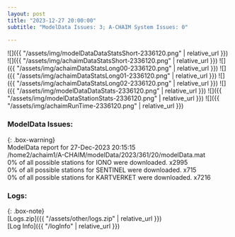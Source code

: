 ```yaml
---
layout: post
title: "2023-12-27 20:00:00"
subtitle: "ModelData Issues: 3; A-CHAIM System Issues: 0"

---
```


![]({{ "/assets/img/modelDataDataStatsShort-2336120.png" | relative_url }})
![]({{ "/assets/img/achaimDataStatsShort-2336120.png" | relative_url }})
![]({{ "/assets/img/achaimDataStatsLong00-2336120.png" | relative_url }})
![]({{ "/assets/img/achaimDataStatsLong01-2336120.png" | relative_url }})
![]({{ "/assets/img/achaimDataStatsLong02-2336120.png" | relative_url }})
![]({{ "/assets/img/modelDataDataStats-2336120.png" | relative_url }})
![]({{ "/assets/img/modelDataStationStats-2336120.png" | relative_url }})
![]({{ "/assets/img/achaimRunTime-2336120.png" | relative_url }})


### ModelData Issues:  
  
{: .box-warning}  
 ModelData report for 27-Dec-2023 20:15:15   
 /home2/achaim1/A-CHAIM/modelData/2023/361/20/modelData.mat   
 0% of all possible stations for IONO were downloaded. x2995   
 0% of all possible stations for SENTINEL were downloaded. x715   
 0% of all possible stations for KARTVERKET were downloaded. x7216   
  


### Logs:  
  
{: .box-note}  
[Logs.zip]({{ "/assets/other/logs.zip" | relative_url }})  
[Log Info]({{ "/logInfo" | relative_url }})  
